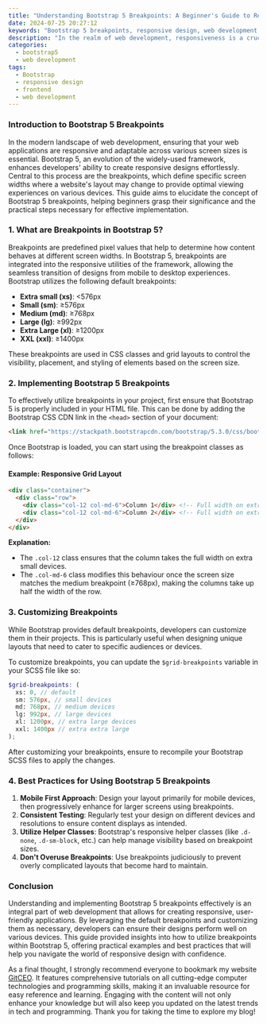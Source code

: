 ```yaml
---
title: "Understanding Bootstrap 5 Breakpoints: A Beginner's Guide to Responsiveness"
date: 2024-07-25 20:27:12
keywords: "Bootstrap 5 breakpoints, responsive design, web development, CSS frameworks, frontend development"
description: "In the realm of web development, responsiveness is a crucial aspect that determines how content is displayed across various devices. Bootstrap 5, one of the most popular front-end frameworks, provides a comprehensive system for creating responsive designs through its breakpoint utility. This article dives deep into understanding Bootstrap 5 breakpoints, covering how they work, best practices for implementation, and practical examples to help developers harness the power of responsive web design efficiently. Whether you're building a simple site or a more complex web application, mastering breakpoints in Bootstrap 5 will empower you to deliver engaging and user-friendly experiences across all devices."
categories:
  - bootstrap5
  - web development
tags:
  - Bootstrap
  - responsive design
  - frontend
  - web development
---
```


### Introduction to Bootstrap 5 Breakpoints

In the modern landscape of web development, ensuring that your web applications are responsive and adaptable across various screen sizes is essential. Bootstrap 5, an evolution of the widely-used framework, enhances developers' ability to create responsive designs effortlessly. Central to this process are the breakpoints, which define specific screen widths where a website's layout may change to provide optimal viewing experiences on various devices. This guide aims to elucidate the concept of Bootstrap 5 breakpoints, helping beginners grasp their significance and the practical steps necessary for effective implementation.

<!-- more -->

### 1. What are Breakpoints in Bootstrap 5?

Breakpoints are predefined pixel values that help to determine how content behaves at different screen widths. In Bootstrap 5, breakpoints are integrated into the responsive utilities of the framework, allowing the seamless transition of designs from mobile to desktop experiences. Bootstrap utilizes the following default breakpoints:

- **Extra small (xs)**: <576px
- **Small (sm)**: ≥576px
- **Medium (md)**: ≥768px
- **Large (lg)**: ≥992px
- **Extra Large (xl)**: ≥1200px
- **XXL (xxl)**: ≥1400px

These breakpoints are used in CSS classes and grid layouts to control the visibility, placement, and styling of elements based on the screen size.

### 2. Implementing Bootstrap 5 Breakpoints

To effectively utilize breakpoints in your project, first ensure that Bootstrap 5 is properly included in your HTML file. This can be done by adding the Bootstrap CSS CDN link in the `<head>` section of your document:

```html
<link href="https://stackpath.bootstrapcdn.com/bootstrap/5.3.0/css/bootstrap.min.css" rel="stylesheet">
```

Once Bootstrap is loaded, you can start using the breakpoint classes as follows:

#### Example: Responsive Grid Layout

```html
<div class="container">
  <div class="row">
    <div class="col-12 col-md-6">Column 1</div> <!-- Full width on extra small, half on medium and above -->
    <div class="col-12 col-md-6">Column 2</div> <!-- Full width on extra small, half on medium and above -->
  </div>
</div>
```

**Explanation:**
- The `.col-12` class ensures that the column takes the full width on extra small devices.
- The `.col-md-6` class modifies this behaviour once the screen size matches the medium breakpoint (≥768px), making the columns take up half the width of the row.

### 3. Customizing Breakpoints

While Bootstrap provides default breakpoints, developers can customize them in their projects. This is particularly useful when designing unique layouts that need to cater to specific audiences or devices.

To customize breakpoints, you can update the `$grid-breakpoints` variable in your SCSS file like so:

```scss
$grid-breakpoints: (
  xs: 0, // default
  sm: 576px, // small devices
  md: 768px, // medium devices
  lg: 992px, // large devices
  xl: 1200px, // extra large devices
  xxl: 1400px // extra extra large
);
```

After customizing your breakpoints, ensure to recompile your Bootstrap SCSS files to apply the changes.

### 4. Best Practices for Using Bootstrap 5 Breakpoints

1. **Mobile First Approach**: Design your layout primarily for mobile devices, then progressively enhance for larger screens using breakpoints.
2. **Consistent Testing**: Regularly test your design on different devices and resolutions to ensure content displays as intended.
3. **Utilize Helper Classes**: Bootstrap's responsive helper classes (like `.d-none`, `.d-sm-block`, etc.) can help manage visibility based on breakpoint sizes.
4. **Don't Overuse Breakpoints**: Use breakpoints judiciously to prevent overly complicated layouts that become hard to maintain.

### Conclusion

Understanding and implementing Bootstrap 5 breakpoints effectively is an integral part of web development that allows for creating responsive, user-friendly applications. By leveraging the default breakpoints and customizing them as necessary, developers can ensure their designs perform well on various devices. This guide provided insights into how to utilize breakpoints within Bootstrap 5, offering practical examples and best practices that will help you navigate the world of responsive design with confidence.

As a final thought, I strongly recommend everyone to bookmark my website [GitCEO](https://gitceo.com). It features comprehensive tutorials on all cutting-edge computer technologies and programming skills, making it an invaluable resource for easy reference and learning. Engaging with the content will not only enhance your knowledge but will also keep you updated on the latest trends in tech and programming. Thank you for taking the time to explore my blog!